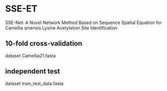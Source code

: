 # SSE-ET

SSE-Net: A Novel Network Method Based on Sequence Spatial Equation for Camellia sinensis Lysine Acetylation Site Identification

## 10-fold cross-validation
dataset  Camellia21.fasta

## independent test
dataset  train_test_data.fasta
